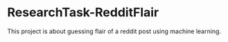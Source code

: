 # ResearchTask-RedditFlair
This project is about guessing flair of a reddit post using machine learning.
